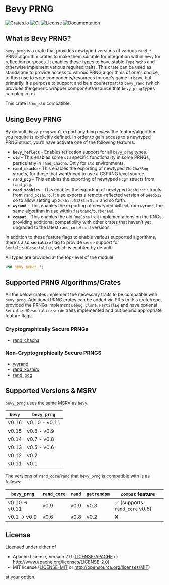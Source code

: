 # Bevy PRNG

[![Crates.io](https://img.shields.io/crates/v/bevy_prng.svg)](https://crates.io/crates/bevy_prng)
[![CI](https://github.com/Bluefinger/bevy_rand/actions/workflows/ci.yml/badge.svg)](https://github.com/Bluefinger/bevy_rand/actions/workflows/ci.yml)
[![License](https://img.shields.io/badge/license-Apache--2.0_OR_MIT-blue.svg)](https://github.com/Bluefinger/bevy_rand)
[![Documentation](https://docs.rs/bevy_prng/badge.svg)](https://docs.rs/bevy_prng)

## What is Bevy PRNG?

`bevy_prng` is a crate that provides newtyped versions of various `rand_*` PRNG algorithm crates to make them suitable for integration within `bevy` for reflection purposes. It enables these types to have stable `TypePath`s and otherwise implement various required traits. This crate can be used as standalone to provide access to various PRNG algorithms of one's choice, to then use to write components/resources for one's game in `bevy`, but primarily, it's purpose to support and be a counterpart to `bevy_rand` (which provides the generic wrapper component/resource that `bevy_prng` types can plug in to).

This crate is `no_std` compatible.

## Using Bevy PRNG

By default, `bevy_prng` won't export anything _unless_ the feature/algorithm you require is explicitly defined. In order to gain access to a newtyped PRNG struct, you'll have activate one of the following features:

- **`bevy_reflect`** - Enables reflection support for all `bevy_prng` types.
- **`std`** - This enables some `std` specific functionality in some PRNGs, particularly in `rand_chacha`. Only for `std` environments.
- **`rand_chacha`** - This enables the exporting of newtyped `ChaCha*Rng` structs, for those that want/need to use a CSPRNG level source.
- **`rand_pcg`** - This enables the exporting of newtyped `Pcg*` structs from `rand_pcg`.
- **`rand_xoshiro`** - This enables the exporting of newtyped `Xoshiro*` structs from `rand_xoshiro`. It also exports a remote-reflected version of `Seed512` so to allow setting up `Xoshiro512StarStar` and so forth.
- **`wyrand`** - This enables the exporting of newtyped `WyRand` from `wyrand`, the same algorithm in use within `fastrand`/`turborand`.
- **`compat`** - This enables the old `RngCore` trait implementations on the RNGs, providing additional compatibility with other crates that haven't yet upgraded to the latest `rand_core`/`rand` versions.

In addition to these feature flags to enable various supported algorithms, there's also **`serialize`** flag to provide `serde` support for `Serialize`/`Deserialize`, which is enabled by default.

All types are provided at the top-level of the module:

```rust ignore
use bevy_prng::*;
```

## Supported PRNG Algorithms/Crates

All the below crates implement the necessary traits to be compatible with `bevy_prng`. Additional PRNG crates can be added via PR's to this crate/repo, provided the PRNGs implement `Debug`, `Clone`, `PartialEq` and have optional `Serialize`/`Deserialize` `serde` traits implemented and put behind appropriate feature flags.

### Cryptographically Secure PRNGs

- [rand_chacha](https://crates.io/crates/rand_chacha)

### Non-Cryptographically Secure PRNGS

- [wyrand](https://crates.io/crates/wyrand)
- [rand_xoshiro](https://crates.io/crates/rand_xoshiro)
- [rand_pcg](https://crates.io/crates/rand_pcg)

## Supported Versions & MSRV

`bevy_prng` uses the same MSRV as `bevy`.

| `bevy` | `bevy_prng`   |
| ------ | ------------- |
| v0.16  | v0.10 - v0.11 |
| v0.15  | v0.8 - v0.9   |
| v0.14  | v0.7 - v0.8   |
| v0.13  | v0.5 - v0.6   |
| v0.12  | v0.2          |
| v0.11  | v0.1          |

The versions of `rand_core`/`rand` that `bevy_prng` is compatible with is as follows:

| `bevy_prng`    | `rand_core` | `rand` | `getrandom` | `compat` feature               |
| -------------- | ----------- | ------ | ----------- | ------------------------------ |
| v0.10 -> v0.11 | v0.9        | v0.9   | v0.3        | ✅ (supports `rand_core` v0.6) |
| v0.1 -> v0.9   | v0.6        | v0.8   | v0.2        | ❌                             |

## License

Licensed under either of

- Apache License, Version 2.0 ([LICENSE-APACHE](LICENSE-APACHE) or <http://www.apache.org/licenses/LICENSE-2.0>)
- MIT license ([LICENSE-MIT](LICENSE-MIT) or <http://opensource.org/licenses/MIT>)

at your option.
